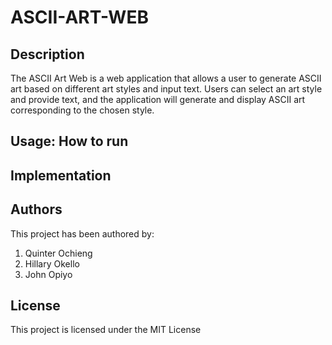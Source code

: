 # ASCII-ART-WEB
## Description
The ASCII Art Web is a web application that allows a user to generate ASCII art based on different art styles and input text. Users can select an art style and provide text, and the application will generate and display ASCII art corresponding to the chosen style.
## Usage: How to run
## Implementation
## Authors
This project has been authored by:
1. Quinter Ochieng 
2. Hillary Okello
3. John Opiyo
## License
This project is licensed under the MIT License
